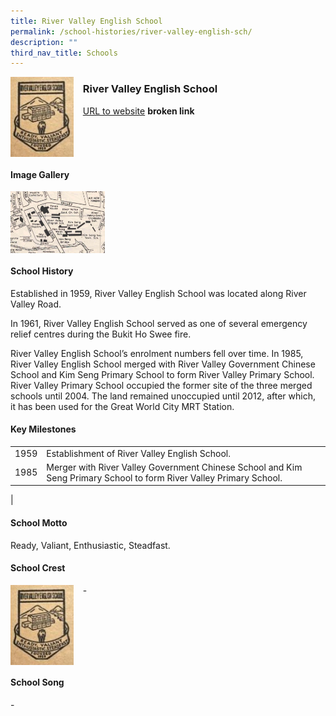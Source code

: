 ```yaml
---
title: River Valley English School
permalink: /school-histories/river-valley-english-sch/
description: ""
third_nav_title: Schools
---
```

<img src="/images/rivervalleyengsch1.png" style="width:20%;margin-right:15px;" align = "left">

### **River Valley English School**
[URL to website](https://academyofsingaporeteachers.moe.edu.sg/moehc/school-histories/school/-) **broken link**

<br clear="left">

#### **Image Gallery**

<p><a href="/images/rivervalleyengsch2.jpg">  
<img src="/images/rivervalleyengsch2.jpg" style="width:30%;margin-right:15px;" align = "left">
</a></p>

<br clear="left">

#### **School History**
Established in 1959, River Valley English School was located along River Valley Road.

In 1961, River Valley English School served as one of several emergency relief centres during the Bukit Ho Swee fire.

River Valley English School’s enrolment numbers fell over time. In 1985, River Valley English School merged with River Valley Government Chinese School and Kim Seng Primary School to form River Valley Primary School. River Valley Primary School occupied the former site of the three merged schools until 2004. The land remained unoccupied until 2012, after which, it has been used for the Great World City MRT Station.

#### **Key Milestones**

|  |  |
|:---:|---|
| 1959 | Establishment of River Valley English School. |
| 1985 | Merger with River Valley Government Chinese School and Kim Seng Primary School to form River Valley Primary School. |
|

#### **School Motto**
Ready, Valiant, Enthusiastic, Steadfast.

#### **School Crest**
<img src="/images/rivervalleyengsch1.png" style="width:20%;margin-right:15px;" align = "left">

\-

<br clear="left">

#### **School Song**
\-